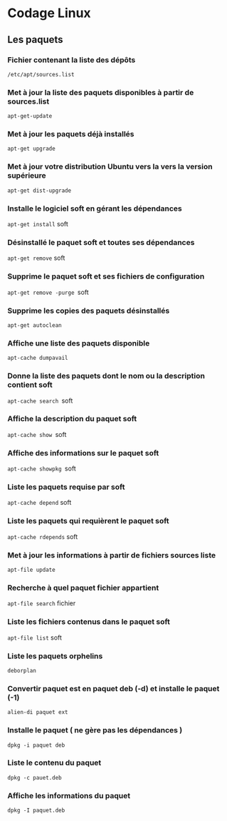 # Codage Linux 

## Les paquets

### Fichier contenant la liste des dépôts 

`/etc/apt/sources.list`

### Met à jour la liste des paquets disponibles à partir de sources.list 

`apt-get-update`

### Met à jour les paquets déjà installés 

`apt-get upgrade`

### Met à jour votre distribution Ubuntu vers la vers la version supérieure 

`apt-get dist-upgrade`

### Installe le logiciel soft en gérant les dépendances 
`apt-get install` soft


### Désinstallé le paquet soft et toutes ses dépendances

`apt-get remove` soft

### Supprime le paquet soft et ses fichiers de configuration 

`apt-get remove -purge `soft


### Supprime les copies des paquets désinstallés 

`apt-get autoclean`


### Affiche une liste des paquets disponible 

`apt-cache dumpavail`

### Donne la liste des paquets dont le nom ou la description contient soft

`apt-cache search `soft

### Affiche la description du paquet soft 

`apt-cache show `soft 

### Affiche des informations sur le paquet soft   

`apt-cache showpkg `soft 

### Liste les paquets requise par soft

`apt-cache depend` soft 


### Liste les paquets qui requièrent le paquet soft 

`apt-cache rdepends` soft


### Met à jour les informations à partir de fichiers sources liste 

`apt-file update` 

### Recherche à quel paquet fichier appartient 

`apt-file search` fichier

### Liste les fichiers contenus dans le paquet soft 

`apt-file list` soft

### Liste les paquets orphelins

`deborplan`

### Convertir paquet est en paquet deb (-d) et installe le paquet (-1)

`alien-di paquet ext`

### Installe le paquet ( ne gère pas les dépendances ) 

`dpkg -i paquet deb`

### Liste le contenu du paquet 

`dpkg -c pauet.deb`

### Affiche les informations du paquet 
`dpkg -I paquet.deb` 
